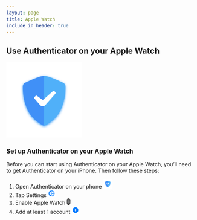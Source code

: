 ```yaml
---
layout: page
title: Apple Watch
include_in_header: true
---
```

## **Use Authenticator on your Apple Watch**

<img src="../assets/appicon.png" width="200">

### Set up Authenticator on your Apple Watch
Before you can start using Authenticator on your Apple Watch, you’ll need to get Authenticator on your iPhone. Then follow these steps:

1. Open Authenticator on your phone <img src="../assets/appicon.png" width="25">
2. Tap Settings <img src="../assets/settings.png" width="20">
3. Enable Apple Watch <img src="../assets/AppleWatch.png" width="10">
4. Add at least 1 account <img src="../assets/plus.png" width="20">

